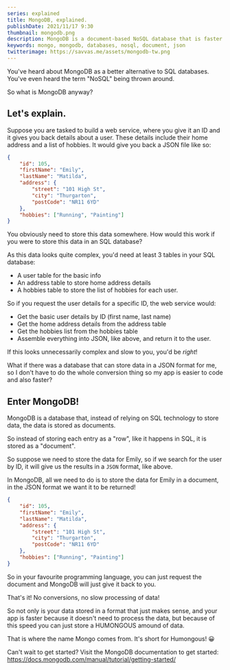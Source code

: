 ```yaml
---
series: explained
title: MongoDB, explained.
publishDate: 2021/11/17 9:30
thumbnail: mongodb.png
description: MongoDB is a document-based NoSQL database that is faster and easier to store data. What is it? Let's explain.
keywords: mongo, mongodb, databases, nosql, document, json
twitterimage: https://savvas.me/assets/mongodb-tw.png
---
```


You've heard about MongoDB as a better alternative to SQL databases. You've even heard the term "NoSQL" being thrown around.

So what is MongoDB anyway?

## Let's explain.

Suppose you are tasked to build a web service, where you give it an ID and it gives you back details about a user. These details include their home address and a list of hobbies. It would give you back a JSON file like so:

```json
{
    "id": 105,
    "firstName": "Emily",
    "lastName": "Matilda",
    "address": {
        "street": "101 High St",
        "city": "Thurgarton",
        "postCode": "NR11 6YD"
    },
    "hobbies": ["Running", "Painting"]
}
```

You obviously need to store this data somewhere. How would this work if you were to store this data in an SQL database?

As this data looks quite complex, you'd need at least 3 tables in your SQL database:

* A user table for the basic info
* An address table to store home address details
* A hobbies table to store the list of hobbies for each user.

So if you request the user details for a specific ID, the web service would:

* Get the basic user details by ID (first name, last name)
* Get the home address details from the address table
* Get the hobbies list from the hobbies table
* Assemble everything into JSON, like above, and return it to the user.

If this looks unnecessarily complex and slow to you, you'd be *right*!

What if there was a database that can store data in a JSON format for me, so I don't have to do the whole conversion thing so my app is easier to code and also faster?

## Enter MongoDB!

MongoDB is a database that, instead of relying on SQL technology to store data, the data is stored as documents. 

So instead of storing each entry as a "row", like it happens in SQL, it is stored as a "document".

So suppose we need to store the data for Emily, so if we search for the user by ID, it will give us the results in a `JSON` format, like above.

In MongoDB, all we need to do is to store the data for Emily in a document, in the JSON format we want it to be returned!

```json
{
    "id": 105,
    "firstName": "Emily",
    "lastName": "Matilda",
    "address": {
        "street": "101 High St",
        "city": "Thurgarton",
        "postCode": "NR11 6YD"
    },
    "hobbies": ["Running", "Painting"]
}
```

So in your favourite programming language, you can just request the document and MongoDB will just give it back to you. 

That's it! No conversions, no slow processing of data!

So not only is your data stored in a format that just makes sense, and your app is faster because it doesn't need to process the data, but because of this speed you can just store a HUMONGOUS amound of data.

That is where the name Mongo comes from. It's short for Humongous! 😀

Can't wait to get started? Visit the MongoDB documentation to get started: https://docs.mongodb.com/manual/tutorial/getting-started/